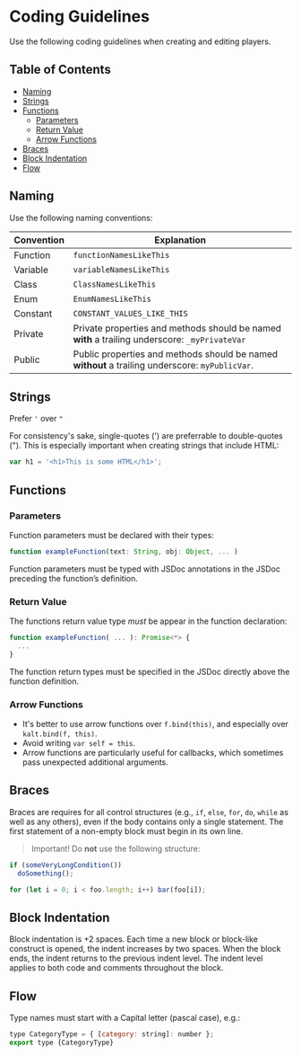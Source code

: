 # Coding Guidelines

Use the following coding guidelines when creating and editing players.

## Table of Contents
  * [Naming](#naming)
  * [Strings](#strings)
  * [Functions](#functions)
    + [Parameters](#parameters)
    + [Return Value](#return-value)
    + [Arrow Functions](#arrow-functions)
  * [Braces](#braces)
  * [Block Indentation](#block-indentation)
  * [Flow](#flow)

## Naming

Use the following naming conventions:


| Convention        |Explanation | 
|------------ |------------------|
| Function  | `functionNamesLikeThis` | 
| Variable  | `variableNamesLikeThis` | 
| Class  | `ClassNamesLikeThis`|
|Enum   |   `EnumNamesLikeThis`|
|Constant| `CONSTANT_VALUES_LIKE_THIS`|
|Private | Private properties and methods should be named **with** a trailing underscore: `_myPrivateVar`|
|Public | Public properties and methods should be named **without** a trailing underscore: `myPublicVar`.|

## Strings

Prefer `'` over `"`

For consistency's sake, single-quotes (') are preferrable to double-quotes ("). This is especially important when creating strings that include HTML:

```javascript
var h1 = '<h1>This is some HTML</h1>';
```

## Functions  

### Parameters  

Function parameters must be declared with their types:
```javascript
function exampleFunction(text: String, obj: Object, ... )
```
Function parameters must be typed with JSDoc annotations in the JSDoc preceding the function’s definition.

### Return Value  

The functions return value type *must* be appear in the function declaration: 
```javascript
function exampleFunction( ... ): Promise<*> {
  ...
}
```
The function return types must be specified in the JSDoc directly above the function definition.

### Arrow Functions 

* It's better to use arrow functions over `f.bind(this)`, and especially over `kalt.bind(f, this)`. 
* Avoid writing `var self = this`. 
* Arrow functions are particularly useful for callbacks, which sometimes pass unexpected additional arguments.


## Braces  

Braces are requires for all control structures (e.g., `if`, `else`, `for`, `do`, `while` as well as any others), even if the body contains only a single statement. The first statement of a non-empty block must begin in its own line.

>Important! Do **not** use the following structure:

```javascript
if (someVeryLongCondition())
  doSomething();

for (let i = 0; i < foo.length; i++) bar(foo[i]);
```

## Block Indentation

Block indentation is +2 spaces. Each time a new block or block-like construct is opened, the indent increases by two spaces. When the block ends, the indent returns to the previous indent level. The indent level applies to both code and comments throughout the block.

## Flow

Type names must start with a Capital letter (pascal case), e.g.:

```javascript
type CategoryType = { [category: string]: number };
export type {CategoryType}
```

